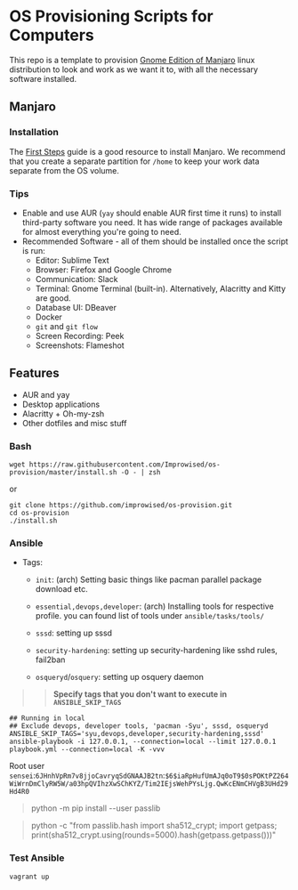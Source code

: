# OS Provisioning Scripts for Computers

This repo is a template to provision [Gnome Edition of Manjaro](https://manjaro.org/downloads/official/gnome/) linux distribution to look and work as we want it to, with all the necessary software installed.

## Manjaro

### Installation

The [First Steps](https://manjaro.org/support/firststeps/) guide is a good resource to install Manjaro. We recommend that you create a separate partition for `/home` to keep your work data separate from the OS volume.

### Tips

* Enable and use AUR (`yay` should enable AUR first time it runs) to install third-party software you need. It has wide range of packages available for almost everything you're going to need.
* Recommended Software - all of them should be installed once the script is run:
  * Editor: Sublime Text
  * Browser: Firefox and Google Chrome
  * Communication: Slack
  * Terminal: Gnome Terminal (built-in). Alternatively, Alacritty and Kitty are good.
  * Database UI: DBeaver
  * Docker
  * `git` and `git flow`
  * Screen Recording: Peek
  * Screenshots: Flameshot


## Features

* AUR and yay
* Desktop applications
* Alacritty + Oh-my-zsh
* Other dotfiles and misc stuff

### Bash

```shell
wget https://raw.githubusercontent.com/Improwised/os-provision/master/install.sh -O - | zsh
```

or

```shell
git clone https://github.com/improwised/os-provision.git
cd os-provision
./install.sh
```

### Ansible

* Tags:

  * `init`: (arch) Setting basic things like pacman parallel package download etc.

  * `essential,devops,developer`: (arch) Installing tools for respective profile. you can found list of tools under `ansible/tasks/tools/`

  * `sssd`: setting up sssd

  * `security-hardening`: setting up security-hardening like sshd rules, fail2ban

  * `osqueryd`/`osquery`: setting up osquery daemon

> > **Specify tags that you don't want to execute in `ANSIBLE_SKIP_TAGS`**

```shell
## Running in local
## Exclude devops, developer tools, 'pacman -Syu', sssd, osqueryd
ANSIBLE_SKIP_TAGS='syu,devops,developer,security-hardening,sssd' ansible-playbook -i 127.0.0.1, --connection=local --limit 127.0.0.1 playbook.yml --connection=local -K -vvv
```

Root user `sensei`:`6JHnhVpRm7v8jjoCavryqSdGNAAJB2tn`:`$6$iaRpHufUmAJq0oT9$0sPOKtPZ264WiWrnDmClyRW5W/a03hpQVIhzXwSChKYZ/Tim2IEjsWehPYsLjg.QwKcENmCHVgB3UHd29Hd4R0`

> python -m pip install --user passlib

> python -c "from passlib.hash import sha512_crypt; import getpass; print(sha512_crypt.using(rounds=5000).hash(getpass.getpass()))"

### Test Ansible

```shell
vagrant up
```
